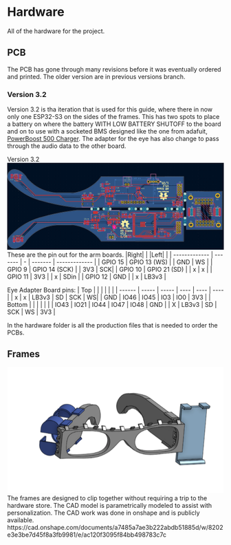 # Hardware
All of the hardware for the project.

## PCB

The PCB has gone through many revisions before it was eventually ordered and printed. The older version are in previous versions branch.

### Version 3.2
Version 3.2 is tha iteration that is used for this guide, where there in now only one ESP32-S3 on the sides of the frames. This has two spots to place a battery on where the battery WITH LOW BATTERY SHUTOFF to the board and on to use with a socketed BMS designed like the one from adafuit, [PowerBoost 500 Charger](https://www.adafruit.com/product/1944). The adapter for the eye has also change to pass through the audio data to the other board.

Version 3.2
<img src="/Media/ESP32S3GlassV3.2.png">
These are the pin out for the arm boards.
|Right| | |Left| | 
| ------------- | ------- | - | ------- | ------------- |
| GPIO 15 | GPIO 13 (WS) | | GND | WS | 
| GPIO 9 | GPIO 14 (SCK) | | 3V3 | SCK| 
| GPIO 10 | GPIO 21 (SD) | | x | x | 
| GPIO 11 | 3V3 | | x | SDin | 
| GPIO 12 | GND | | x | LB3v3 |

Eye Adapter Board pins:
| Top | | | | | |
| ------ | ----- | ----- | ---- | ---- | ---- |
| x | x | LB3v3 | SD | SCK | WS|
| GND | IO46 | IO45 | IO3 | IO0 | 3V3 | 
| Bottom | | | | | |
| IO43 | IO21 | IO44 | IO47 | IO48 | GND |
| X | LB3v3 | SD | SCK | WS | 3V3 | 

In the hardware folder is all the production files that is needed to order the PCBs.

## Frames
<img src="/Media/assemblypic.png">
The frames are designed to clip together without requiring a trip to the hardware store.
The CAD model is parametrically modeled to assist with personalization.
The CAD work was done in onshape and is publicly available.
https://cad.onshape.com/documents/a7485a7ae3b222abdb51885d/w/8202e3e3be7d45f8a3fb9981/e/ac120f3095f84bb498783c7c

